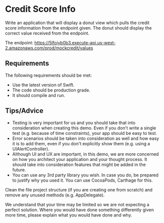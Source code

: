 # Credit Score Info

Write an application that will display a donut view which pulls the credit
score information from the endpoint given. The donut should display the correct
value received from the endpoint.

The endpoint: https://5lfoiyb0b3.execute-api.us-west-2.amazonaws.com/prod/mockcredit/values

## Requirements
The following requirements should be met:

- Use the latest version of Swift.
- The code should be production grade.
- It should compile and run.

## Tips/Advice

- Testing is very important for us and you should take that into
consideration when creating this demo. Even if you don&#39;t write a
single test (e.g. because of time constraints), your app should be
easy to test.
- Error scenarios should be taken into consideration as well and how
easy it is to add them, even if you don&#39;t explicitly show them (e.g.
using a UIAlertController).
- Although UI and UX are important, in this demo, we are more
concerned on how you architect your application and your thought
process. It should take into consideration features that might be
added in the future.
- You can use any 3rd party library you wish. In case you do, be
prepared to justify why you used it. You can use CocoaPods,
Carthage for this.

Clean the file project structure (if you are creating one from scratch) and
remove any unused methods (e.g. AppDelegate).

We understand that your time may be limited so we are not expecting a
perfect solution. Where you would have done something differently
given more time, please explain what you would have done and why.
